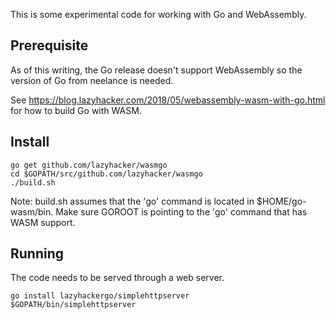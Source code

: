 This is some experimental code for working with Go and WebAssembly.

## Prerequisite

As of this writing, the Go release doesn't support WebAssembly so the version of
Go from neelance is needed.

See https://blog.lazyhacker.com/2018/05/webassembly-wasm-with-go.html for how to
build Go with WASM.

## Install

```
go get github.com/lazyhacker/wasmgo
cd $GOPATH/src/github.com/lazyhacker/wasmgo
./build.sh
```

Note: build.sh assumes that the 'go' command is located in $HOME/go-wasm/bin.
Make sure GOROOT is pointing to the 'go' command that has WASM support.

## Running

The code needs to be served through a web server.

```
go install lazyhackergo/simplehttpserver
$GOPATH/bin/simplehttpserver
```
